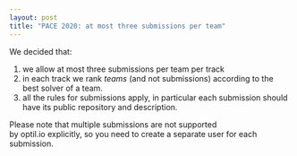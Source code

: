 ```yaml
---
layout: post
title: "PACE 2020: at most three submissions per team"
---
```


We decided that: 
1. we allow at most three submissions per team per track
2. in each track we rank *teams* (and not submissions) according to the best solver of a team. 
3. all the rules for submissions apply, in particular each submission should have its public repository and description.

Please note that multiple submissions are not supported by optil.io explicitly, so you need to create a separate user for each submission.

